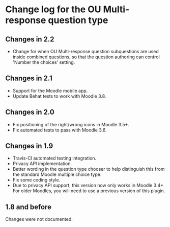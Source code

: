 # Change log for the OU Multi-response question type

## Changes in 2.2

* Change for when OU Multi-response question subquestions
  are used inside combined questions, so that the question
  authoring can control 'Number the choices' setting.


## Changes in 2.1

* Support for the Moodle mobile app.
* Update Behat tests to work with Moodle 3.8.


## Changes in 2.0

* Fix positioning of the right/wrong icons in Moodle 3.5+.
* Fix automated tests to pass with Moodle 3.6.


## Changes in 1.9

* Travis-CI automated testing integration.
* Privacy API implementation.
* Better wording in the question type chooser to help distinguish this
  from the standard Moodle multiple choice type.
* Fix some coding style.
* Due to privacy API support, this version now only works in Moodle 3.4+
  For older Moodles, you will need to use a previous version of this plugin.


## 1.8 and before

Changes were not documented.
